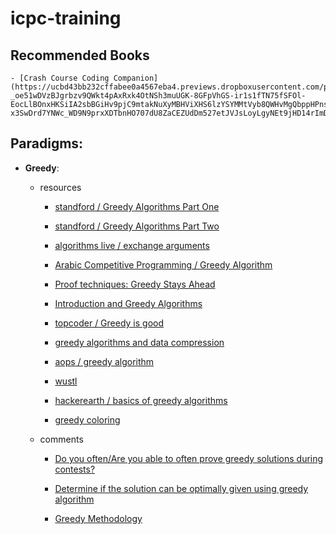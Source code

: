 # icpc-training

## Recommended Books

	- [Crash Course Coding Companion](https://ucbd43bb232cffabee0a4567eba4.previews.dropboxusercontent.com/p/pdf/AAkywEParbod9WXhPVQVsPp3MVTKs3Mnfblb2iYV8g53Yc6bnuOTABJufktgQXz82W-_oe51wDVzBJgrbzv9QWkt4pAxRxk4OtNSh3muUGK-8GFpVhGS-ir1s1fTN75fSFOl-EocLlBOnxHKSiIA2sbBGiHv9pjC9mtakNuXyMBHViXHS6lzYSYMMtVyb8QWHvMgQbppHPnsEZ55r4jpnGMpmJLQh34mu_06d8bujS5Mr0bCb35nbQCAQxBbSLPvUbSlusOs-x3SwDrd7YNWc_WD9N9prxXDTbnHO707dU8ZaCEZUdDm527etJVJsLoyLgyNEt9jHD14rImDep5BMEItmMRHlqnCV4ffv5aRe8WU0QqHadxlh14ki301JmCBsa0f3wy6hj8LSgAKXBbkOcUs/p.pdf)


## Paradigms:

- **Greedy**:

	- resources
	
		- [standford / Greedy Algorithms Part One](https://web.stanford.edu/class/archive/cs/cs161/cs161.1138/lectures/13/Small13.pdf)

		- [standford / Greedy Algorithms Part Two](http://web.stanford.edu/class/archive/cs/cs161/cs161.1138/lectures/14/Small14.pdf)
		
		- [algorithms live / exchange arguments](https://www.youtube.com/watch?v=Oq1seKJvfQU)

		- [Arabic Competitive Programming / Greedy Algorithm](https://www.youtube.com/watch?v=iXxP_liQklk&list=PLPt2dINI2MIbJYBTHmRuZuGLIP5PnkzMH&index=1)
	
		- [Proof techniques: Greedy Stays Ahead](http://www.cs.cornell.edu/courses/cs482/2003su/handouts/greedy_ahead.pdf)

		- [Introduction and Greedy Algorithms](http://pages.cs.wisc.edu/~shuchi/courses/787-F09/scribe-notes/lec1.pdf)

		- [topcoder / Greedy is good](https://www.topcoder.com/community/competitive-programming/tutorials/greedy-is-good/)

		- [greedy algorithms and data compression](https://www.cs.upc.edu/~mjserna/docencia/grauA/T19/Greedyfib.pdf)
	
		- [aops / greedy algorithm](https://artofproblemsolving.com/wiki/index.php/Greedy_algorithm)

		- [wustl](https://www.cse.wustl.edu/~sg/CSE441_FL04/practice.html)

		- [hackerearth / basics of greedy algorithms](https://www.hackerearth.com/practice/algorithms/greedy/basics-of-greedy-algorithms/practice-problems/)
	
		- [greedy coloring](https://en.wikipedia.org/wiki/Greedy_coloring)

	- comments	

		- [Do you often/Are you able to often prove greedy solutions during contests?](https://codeforces.com/blog/entry/56652)

		- [Determine if the solution can be optimally given using greedy algorithm](https://stackoverflow.com/questions/11522834/determine-if-the-solution-can-be-optimally-given-using-greedy-algorithm)

		- [Greedy Methodology](https://www.cse.wustl.edu/~sg/CSE441_FL04/greedy-methodology.pdf)

